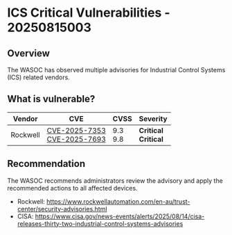 # ICS Critical Vulnerabilities - 20250815003

## Overview

The WASOC has observed multiple advisories for Industrial Control Systems (ICS) related vendors.

## What is vulnerable?

| Vendor   | CVE | CVSS | Severity |
| -------- | --  | ---- | -------- |
| Rockwell | [CVE-2025-7353](https://nvd.nist.gov/vuln/detail/CVE-2025-7353) <br> [CVE-2025-7693](https://nvd.nist.gov/vuln/detail/CVE-2025-7693) | 9.3 <br> 9.8  | **Critical** <br> **Critical** |

## Recommendation

The WASOC recommends administrators review the advisory and apply the recommended actions to all affected devices.

- Rockwell: <https://www.rockwellautomation.com/en-au/trust-center/security-advisories.html>
- CISA: <https://www.cisa.gov/news-events/alerts/2025/08/14/cisa-releases-thirty-two-industrial-control-systems-advisories>

